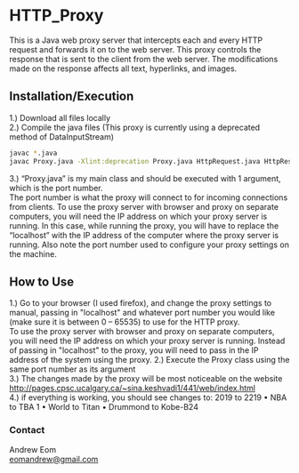 # HTTP_Proxy
This is a Java web proxy server that intercepts each and every HTTP request and forwards it on to the web server. This proxy controls the response that is sent to the client from the web server. The modifications made on the response affects all text, hyperlinks, and images.
## Installation/Execution
1.) Download all files locally  
2.) Compile the java files (This proxy is currently using a deprecated method of DataInputStream)  
```bash
javac *.java
javac Proxy.java -Xlint:deprecation Proxy.java HttpRequest.java HttpResponse.java
```
3.) “Proxy.java” is my main class and should be executed with 1 argument, which is the port number.  
The port number is what the proxy will connect to for incoming connections from clients. To use the proxy server with browser and proxy on separate computers, you will need the IP address on which your proxy server is running. In this case, while running the proxy, you will have to replace the “localhost” with the IP address of the computer where the proxy server is running. Also note the port number used to configure your proxy settings on the machine.

## How to Use
1.) Go to your browser (I used firefox), and change the proxy settings to manual, passing in
"localhost" and whatever port number you would like (make sure it is between 0 –
65535) to use for the HTTP proxy.  
To use the proxy server with browser and proxy on separate computers, you will need the IP address on which your proxy server is running. Instead of passing in "localhost" to the proxy, you will need to pass in the IP address of the system using the proxy. 
2.) Execute the Proxy class using the same port number as its argument  
3.) The changes made by the proxy will be most noticeable on the website http://pages.cpsc.ucalgary.ca/~sina.keshvadi1/441/web/index.html  
4.) if everything is working, you should see changes to:
2019 to 2219 • NBA to TBA 1 • World to Titan • Drummond to Kobe-B24 

### Contact
Andrew Eom  
eomandrew@gmail.com
